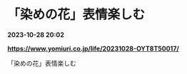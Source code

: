 # 「染めの花」表情楽しむ

**2023-10-28 20:02**

**https://www.yomiuri.co.jp/life/20231028-OYT8T50017/**

「染めの花」表情楽しむ